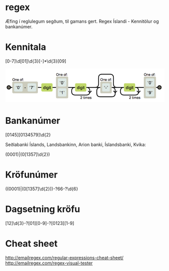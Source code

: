 # regex

Æfing í reglulegum segðum, til gamans gert.
Regex Íslandi - Kennitölur og bankanúmer.

# Kennitala

[0-7]\d[01]\d{3}[-]*\d{3}[09]

![kennitala regex](https://github.com/ViktorJH/regex/blob/master/images/kennitala.png)

# Bankanúmer

[0145][0134579]\d{2}

Seðlabanki Íslands, Landsbankinn, Arion banki, Íslandsbanki, Kvika:

(0001)|(0[1357]\d{2})

# Kröfunúmer

((0001)|(0[1357]\d{2}))-?66-?\d{6}

# Dagsetning kröfu

[12]\d{3}-?[01][0-9]-?[0123][1-9]

# Cheat sheet

http://emailregex.com/regular-expressions-cheat-sheet/
http://emailregex.com/regex-visual-tester
